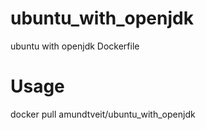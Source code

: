# ubuntu_with_openjdk
ubuntu with openjdk Dockerfile

# Usage

docker pull amundtveit/ubuntu_with_openjdk


